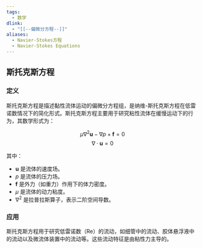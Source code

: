 ```yaml
---
tags:
  - 数学
dlink:
  - "[[--偏微分方程--]]"
aliases:
  - Navier-Stokes方程
  - Navier-Stokes Equations
---
```

## 斯托克斯方程

### 定义
斯托克斯方程是描述黏性流体运动的偏微分方程组，是纳维-斯托克斯方程在低雷诺数情况下的简化形式。斯托克斯方程主要用于研究粘性流体在缓慢运动下的行为，其数学形式为：

$$
\mu \nabla^2 \mathbf{u} - \nabla p + \mathbf{f} = 0
$$
$$
\nabla \cdot \mathbf{u} = 0
$$

其中：
- $\mathbf{u}$ 是流体的速度场。
- $p$ 是流体的压力场。
- $\mathbf{f}$ 是外力（如重力）作用下的体力密度。
- $\mu$ 是流体的动力粘度。
- $\nabla^2$ 是拉普拉斯算子，表示二阶空间导数。

### 应用
斯托克斯方程用于研究低雷诺数（Re）的流动，如细管中的流动、胶体悬浮液中的流动以及微流体装置中的流动等。这些流动特征是由粘性力主导的。
